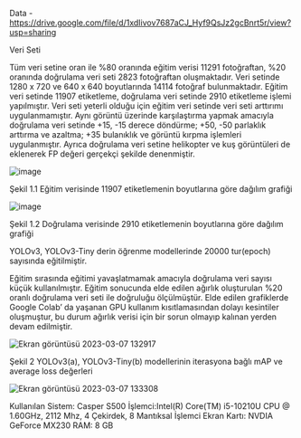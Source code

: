 Data - https://drive.google.com/file/d/1xdIivov7687aCJ_Hyf9QsJz2gcBnrt5r/view?usp=sharing

 Veri Seti

Tüm veri setine oran ile %80 oranında eğitim verisi 11291 fotoğraftan, %20 oranında doğrulama veri seti 2823 fotoğraftan oluşmaktadır. Veri setinde 1280 x 720 ve 640 x 640 boyutlarında 14114 fotoğraf bulunmaktadır.  Eğitim veri setinde 11907 etiketleme, doğrulama veri setinde 2910 etiketleme işlemi yapılmıştır.
Veri seti yeterli olduğu için eğitim veri setinde veri seti arttırımı uygulanmamıştır. Aynı görüntü üzerinde karşılaştırma yapmak amacıyla doğrulama veri setinde +15, -15 derece döndürme; +50, -50 parlaklık arttırma ve azaltma; +35 bulanıklık ve görüntü kırpma işlemleri uygulanmıştır. Ayrıca doğrulama veri setine helikopter ve kuş görüntüleri de eklenerek FP değeri gerçekçi şekilde denenmiştir. 

![image](https://user-images.githubusercontent.com/114474881/223395646-7134a3e3-7aef-4af3-8f03-5cea576ff60b.png)

Şekil 1.1 Eğitim verisinde 11907 etiketlemenin boyutlarına göre dağılım grafiği

![image](https://user-images.githubusercontent.com/114474881/223395720-412940d3-a72d-4f6a-8cf4-bbf2f1643032.png)

Şekil 1.2 Doğrulama verisinde 2910 etiketlemenin boyutlarına göre dağılım grafiği

YOLOv3, YOLOv3-Tiny derin öğrenme modellerinde 20000 tur(epoch) sayısında eğitilmiştir.

Eğitim sırasında eğitimi yavaşlatmamak amacıyla doğrulama veri sayısı küçük kullanılmıştır. Eğitim sonucunda elde edilen ağırlık oluşturulan %20 oranlı doğrulama veri seti ile doğruluğu ölçülmüştür.
Elde edilen grafiklerde Google Colab’ da yaşanan GPU kullanım kısıtlamasından dolayı kesintiler oluşmuştur, bu durum ağırlık verisi için bir sorun olmayıp kalınan yerden devam edilmiştir.

![Ekran görüntüsü 2023-03-07 132917](https://user-images.githubusercontent.com/114474881/223396315-02882192-993b-45d6-bc07-a97d65adf3f3.jpg)

Şekil 2 YOLOv3(a), YOLOv3-Tiny(b) modellerinin iterasyona bağlı mAP ve average loss değerleri

![Ekran görüntüsü 2023-03-07 133308](https://user-images.githubusercontent.com/114474881/223397306-e08f6187-c102-4829-b009-ce99c136d315.jpg)

Kullanılan Sistem: 
Casper S500
İşlemci:Intel(R) Core(TM) i5-10210U CPU @ 1.60GHz, 2112 Mhz, 4 Çekirdek, 8 Mantıksal İşlemci
Ekran Kartı: NVDIA GeForce MX230
RAM: 8 GB
